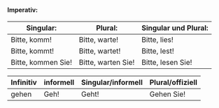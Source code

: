 #### Imperativ:

| Singular: | Plural: | Singular und Plural: |
| ----------|-----------|--------------|
| Bitte, komm!|Bitte, warte!|Bitte, lies!|
| Bitte, kommt!|Bitte, wartet!|Bitte, lest!|
| Bitte, kommen Sie!|Bitte, warten Sie!|Bitte, lesen Sie!|

| Infinitiv | informell | Singular/informell | Plural/offiziell|
|-----------|-----------|---------|----------------|
|   gehen   |    Geh!   |  Geht!  |  Gehen Sie!|
